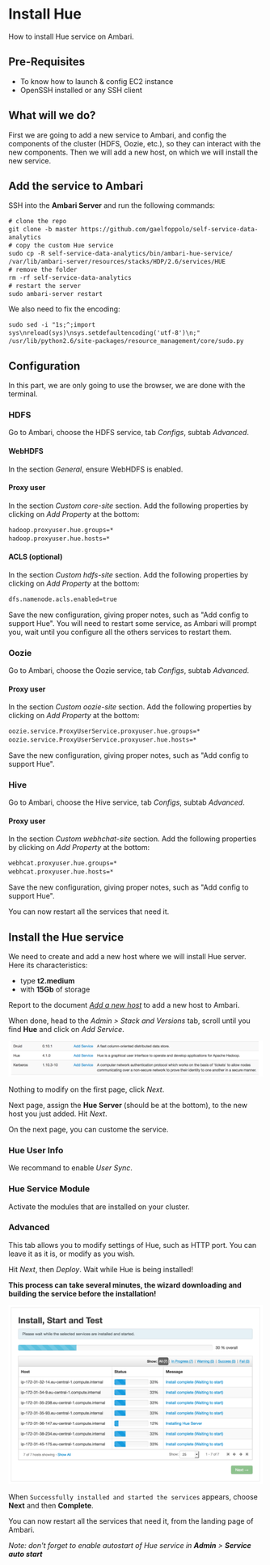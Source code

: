 # Install Hue

How to install Hue service on Ambari.

## Pre-Requisites

- To know how to launch & config EC2 instance
- OpenSSH installed or any SSH client

## What will we do?

First we are going to add a new service to Ambari, and config the components of the cluster (HDFS, Oozie, etc.), so they can interact with the new components. Then we will add a new host, on which we will install the new service.

## Add the service to Ambari

SSH into the **Ambari Server** and run the following commands:

```shell
# clone the repo
git clone -b master https://github.com/gaelfoppolo/self-service-data-analytics
# copy the custom Hue service
sudo cp -R self-service-data-analytics/bin/ambari-hue-service/ /var/lib/ambari-server/resources/stacks/HDP/2.6/services/HUE
# remove the folder
rm -rf self-service-data-analytics
# restart the server
sudo ambari-server restart
```

We also need to fix the encoding:

```shell
sudo sed -i "1s;^;import sys\nreload(sys)\nsys.setdefaultencoding('utf-8')\n;" /usr/lib/python2.6/site-packages/resource_management/core/sudo.py
```

## Configuration

In this part, we are only going to use the browser, we are done with the terminal.

### HDFS

Go to Ambari, choose the HDFS service, tab _Configs_, subtab _Advanced_.

#### WebHDFS

In the section _General_, ensure WebHDFS is enabled.

#### Proxy user

In the section _Custom core-site_ section. Add the following properties by clicking on _Add Property_ at the bottom:

```xml
hadoop.proxyuser.hue.groups=*
hadoop.proxyuser.hue.hosts=*
```

#### ACLS (optional)

In the section _Custom hdfs-site_ section. Add the following properties by clicking on _Add Property_ at the bottom:

```xml
dfs.namenode.acls.enabled=true
```

Save the new configuration, giving proper notes, such as "Add config to support Hue". You will need to restart some service, as Ambari will prompt you, wait until you configure all the others services to restart them.

### Oozie

Go to Ambari, choose the Oozie service, tab _Configs_, subtab _Advanced_.

#### Proxy user

In the section _Custom oozie-site_ section. Add the following properties by clicking on _Add Property_ at the bottom:

```xml
oozie.service.ProxyUserService.proxyuser.hue.groups=*
oozie.service.ProxyUserService.proxyuser.hue.hosts=*
```

Save the new configuration, giving proper notes, such as "Add config to support Hue".

### Hive

Go to Ambari, choose the Hive service, tab _Configs_, subtab _Advanced_.

#### Proxy user

In the section _Custom webhchat-site_ section. Add the following properties by clicking on _Add Property_ at the bottom:

```xml
webhcat.proxyuser.hue.groups=*
webhcat.proxyuser.hue.hosts=*
```

Save the new configuration, giving proper notes, such as "Add config to support Hue".

You can now restart all the services that need it.

## Install the Hue service

We need to create and add a new host where we will install Hue server. Here its characteristics: 

- type **t2.medium**
- with **15Gb** of storage

Report to the document [_Add a new host_](./add_new_host.md) to add a new host to Ambari.

When done, head to the *Admin > Stack and Versions* tab, scroll until you find **Hue** and click on *Add Service*.

![add-hue-service](img/add-hue-service.png)

Nothing to modify on the first page, click *Next*.

Next page, assign the **Hue Server** (should be at the bottom), to the new host you just added. Hit *Next*.

On the next page, you can custome the service.

### Hue User Info

We recommand to enable *User Sync*.

### Hue Service Module

Activate the modules that are installed on your cluster.

### Advanced 

This tab allows you to modify settings of Hue, such as HTTP port. You can leave it as it is, or modify as you wish.

Hit *Next*, then *Deploy*. Wait while Hue is being installed! 

**This process can take several minutes, the wizard downloading and building the service before the installation!**

![hue-deployment](img/hue-deployment.png)

When `Successfully installed and started the services` appears, choose **Next** and then **Complete**.

You can now restart all the services that need it, from the landing page of Ambari.

_Note: don't forget to enable autostart of Hue service in **Admin** > **Service auto start**_

